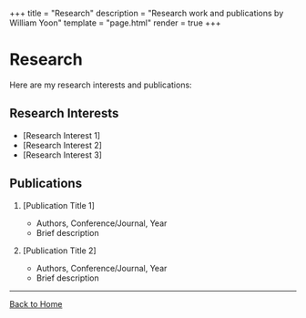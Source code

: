 +++
title = "Research"
description = "Research work and publications by William Yoon"
template = "page.html"
render = true
+++

# Research

Here are my research interests and publications:

## Research Interests
- [Research Interest 1]
- [Research Interest 2]
- [Research Interest 3]

## Publications
1. [Publication Title 1]
   - Authors, Conference/Journal, Year
   - Brief description

2. [Publication Title 2]
   - Authors, Conference/Journal, Year
   - Brief description

---

[Back to Home](/) 